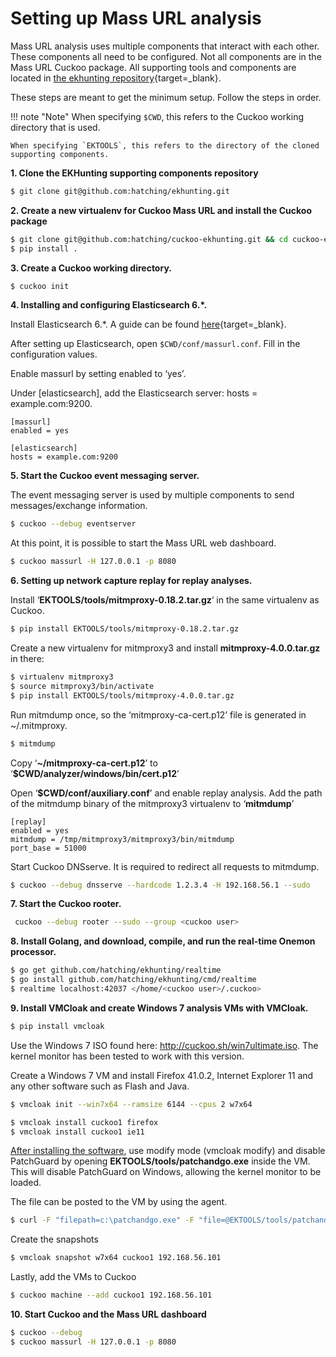 # Setting up Mass URL analysis
Mass URL analysis uses multiple components that interact with each other. These components all need to be configured.
Not all components are in the Mass URL Cuckoo package. All supporting tools and components are located in [the ekhunting repository](https://github.com/hatching/ekhunting){target=_blank}.

These steps are meant to get the minimum setup. Follow the steps in order.

!!! note "Note"
    When specifying `$CWD`, this refers to the Cuckoo working directory that is used.

    When specifying `EKTOOLS`, this refers to the directory of the cloned supporting components.

**1. Clone the EKHunting supporting components repository**

```bash
$ git clone git@github.com:hatching/ekhunting.git
```

**2. Create a new virtualenv for Cuckoo Mass URL and install the Cuckoo package**

```bash
$ git clone git@github.com:hatching/cuckoo-ekhunting.git && cd cuckoo-ekhunting
$ pip install .
```

**3. Create a Cuckoo working directory.**

```bash
$ cuckoo init
```

**4. Installing and configuring Elasticsearch 6.*.**

Install Elasticsearch 6.*. A guide can be found [here](https://www.elastic.co/guide/en/elasticsearch/reference/current/deb.html){target=_blank}.

After setting up Elasticsearch, open `$CWD/conf/massurl.conf`. Fill in the configuration values.

Enable massurl by setting enabled to ‘yes’.

Under [elasticsearch], add the Elasticsearch server: hosts = example.com:9200.

```
[massurl]
enabled = yes

[elasticsearch]
hosts = example.com:9200
```

**5. Start the Cuckoo event messaging server.**

The event messaging server is used by multiple components to send messages/exchange information.

```bash
$ cuckoo --debug eventserver
```

At this point, it is possible to start the Mass URL web dashboard.

```bash
$ cuckoo massurl -H 127.0.0.1 -p 8080
```

**6. Setting up network capture replay for replay analyses.**

Install ‘**EKTOOLS/tools/mitmproxy-0.18.2.tar.gz**‘ in the same virtualenv as Cuckoo.

```bash
$ pip install EKTOOLS/tools/mitmproxy-0.18.2.tar.gz
```

Create a new virtualenv for mitmproxy3 and install **mitmproxy-4.0.0.tar.gz** in there:

```bash
$ virtualenv mitmproxy3
$ source mitmproxy3/bin/activate
$ pip install EKTOOLS/tools/mitmproxy-4.0.0.tar.gz
```

Run mitmdump once, so the ‘mitmproxy-ca-cert.p12’ file is generated in ~/.mitmproxy.

```bash
$ mitmdump
```

Copy ‘**~/mitmproxy-ca-cert.p12**’ to ‘**$CWD/analyzer/windows/bin/cert.p12**’

Open ‘**$CWD/conf/auxiliary.conf**’ and enable replay analysis. Add the path of the mitmdump binary of the mitmproxy3 virtualenv to ‘**mitmdump**’

```
[replay]
enabled = yes
mitmdump = /tmp/mitmproxy3/mitmproxy3/bin/mitmdump
port_base = 51000
```

Start Cuckoo DNSserve. It is required to redirect all requests to mitmdump.

```bash
$ cuckoo --debug dnsserve --hardcode 1.2.3.4 -H 192.168.56.1 --sudo
```

**7. Start the Cuckoo rooter.**

```bash
 cuckoo --debug rooter --sudo --group <cuckoo user>
```

**8. Install Golang, and download, compile, and run the real-time Onemon processor.**

```bash
$ go get github.com/hatching/ekhunting/realtime
$ go install github.com/hatching/ekhunting/cmd/realtime
$ realtime localhost:42037 </home/<cuckoo user>/.cuckoo>
```

**9. Install VMCloak and create Windows 7 analysis VMs with VMCloak.**

```bash
$ pip install vmcloak
```

Use the Windows 7 ISO found here: http://cuckoo.sh/win7ultimate.iso. The kernel monitor has been tested to work with this version.

Create a Windows 7 VM and install Firefox 41.0.2, Internet Explorer 11 and any other software such as Flash and Java.

```bash
$ vmcloak init --win7x64 --ramsize 6144 --cpus 2 w7x64
```
```bash
$ vmcloak install cuckoo1 firefox
$ vmcloak install cuckoo1 ie11
```

<u>After installing the software</u>, use modify mode (vmcloak modify) and disable PatchGuard by opening **EKTOOLS/tools/patchandgo.exe** inside the VM. This will disable PatchGuard on Windows, allowing the kernel monitor to be loaded.

The file can be posted to the VM by using the agent.

```bash
$ curl -F "filepath=c:\patchandgo.exe" -F "file=@EKTOOLS/tools/patchandgo.exe" http://192.168.56.101:8000/store
```

Create the snapshots

```bash
$ vmcloak snapshot w7x64 cuckoo1 192.168.56.101
```

Lastly, add the VMs to Cuckoo

```bash
$ cuckoo machine --add cuckoo1 192.168.56.101
```

**10. Start Cuckoo and the Mass URL dashboard**

```bash
$ cuckoo --debug
$ cuckoo massurl -H 127.0.0.1 -p 8080
```
